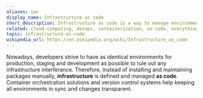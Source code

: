 ```yaml
---
aliases: iac
display_name: Infrastructure as code
short_description: Infrastructure as code is a way to manage environment packages as code instead of manual installation and mantainance.
related: cloud-computing, devops, containerization, as-code, everything-as-code, container-orchestration, infrastructure-as-a-service, provisioning, infrastructure-drift
topic: infrastructure-as-code
wikipedia_url: https://en.wikipedia.org/wiki/Infrastructure_as_code
---
```

Nowadays, developers strive to have as identical environments for production, staging and development as possible to rule out any infrastructure interferance. Therefore, instead of installing and maintaining packages manually, **infrastructure** is defined and managed **as code**. Container orchestration solutions and version control systems help keeping all environments in sync and changes transparent.
